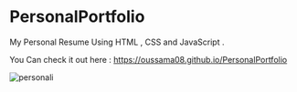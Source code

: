 # PersonalPortfolio
My Personal Resume Using HTML , CSS and JavaScript  . 

You Can check it out here : https://oussama08.github.io/PersonalPortfolio

![personali](https://user-images.githubusercontent.com/44874674/66275880-101ad880-e885-11e9-9e26-00d7428b6d27.JPG)



